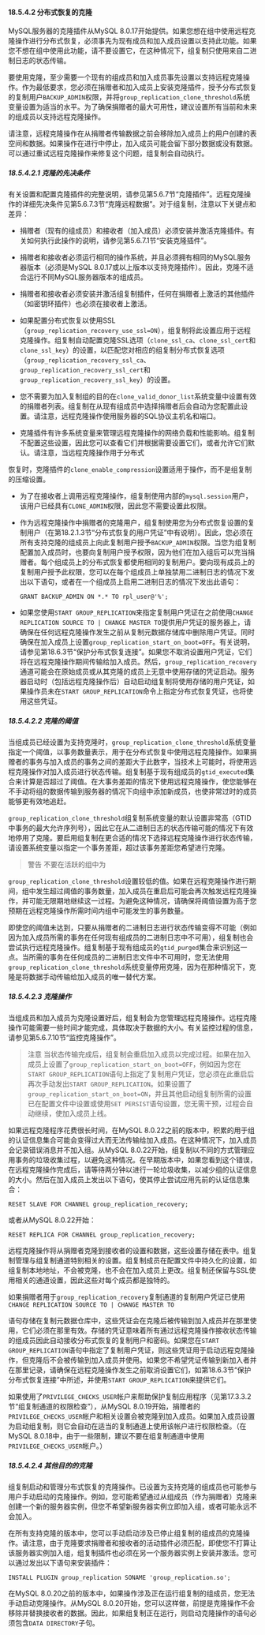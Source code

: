 #### 18.5.4.2 分布式恢复的克隆

MySQL服务器的克隆插件从MySQL 8.0.17开始提供。如果您想在组中使用远程克隆操作进行分布式恢复，必须事先为现有成员和加入成员设置以支持此功能。如果您不想在组中使用此功能，请不要设置它，在这种情况下，组复制只使用来自二进制日志的状态传输。

要使用克隆，至少需要一个现有的组成员和加入成员事先设置以支持远程克隆操作。作为最低要求，您必须在捐赠者和加入成员上安装克隆插件，授予分布式恢复的复制用户`BACKUP_ADMIN`权限，并将`group_replication_clone_threshold`系统变量设置为适当的水平。为了确保捐赠者的最大可用性，建议设置所有当前和未来的组成员以支持远程克隆操作。

请注意，远程克隆操作在从捐赠者传输数据之前会移除加入成员上的用户创建的表空间和数据。如果操作在进行中停止，加入成员可能会留下部分数据或没有数据。可以通过重试远程克隆操作来修复这个问题，组复制会自动执行。

##### 18.5.4.2.1 克隆的先决条件

有关设置和配置克隆插件的完整说明，请参见第5.6.7节“克隆插件”。远程克隆操作的详细先决条件见第5.6.7.3节“克隆远程数据”。对于组复制，注意以下关键点和差异：

- 捐赠者（现有的组成员）和接收者（加入成员）必须安装并激活克隆插件。有关如何执行此操作的说明，请参见第5.6.7.1节“安装克隆插件”。

- 捐赠者和接收者必须运行相同的操作系统，并且必须拥有相同的MySQL服务器版本（必须是MySQL 8.0.17或以上版本以支持克隆插件）。因此，克隆不适合运行不同MySQL服务器版本的组成员。

- 捐赠者和接收者必须安装并激活组复制插件，任何在捐赠者上激活的其他插件（如密钥环插件）也必须在接收者上激活。

- 如果配置分布式恢复以使用SSL（`group_replication_recovery_use_ssl=ON`），组复制将此设置应用于远程克隆操作。组复制自动配置克隆SSL选项（`clone_ssl_ca`、`clone_ssl_cert`和`clone_ssl_key`）的设置，以匹配您对相应的组复制分布式恢复选项（`group_replication_recovery_ssl_ca`、`group_replication_recovery_ssl_cert`和`group_replication_recovery_ssl_key`）的设置。

- 您不需要为加入复制组的目的在`clone_valid_donor_list`系统变量中设置有效的捐赠者列表。组复制在从现有组成员中选择捐赠者后会自动为您配置此设置。请注意，远程克隆操作使用服务器的SQL协议主机名和端口。

- 克隆插件有许多系统变量来管理远程克隆操作的网络负载和性能影响。组复制不配置这些设置，因此您可以查看它们并根据需要设置它们，或者允许它们默认。请注意，当远程克隆操作用于分布式

恢复时，克隆插件的`clone_enable_compression`设置适用于操作，而不是组复制的压缩设置。

- 为了在接收者上调用远程克隆操作，组复制使用内部的`mysql.session`用户，该用户已经具有`CLONE_ADMIN`权限，因此您不需要设置此权限。

- 作为远程克隆操作中捐赠者的克隆用户，组复制使用您为分布式恢复设置的复制用户（在第18.2.1.3节“分布式恢复的用户凭证”中有说明）。因此，您必须在所有支持克隆的组成员上向此复制用户授予`BACKUP_ADMIN`权限。当您为组复制配置加入成员时，也要向复制用户授予权限，因为他们在加入组后可以充当捐赠者。每个组成员上的分布式恢复都使用相同的复制用户。要向现有成员上的复制用户授予此权限，您可以在每个组成员上单独禁用二进制日志的情况下发出以下语句，或者在一个组成员上启用二进制日志的情况下发出此语句：

  ```
  GRANT BACKUP_ADMIN ON *.* TO rpl_user@'%';
  ```

- 如果您使用`START GROUP_REPLICATION`来指定复制用户凭证在之前使用`CHANGE REPLICATION SOURCE TO | CHANGE MASTER TO`提供用户凭证的服务器上，请确保在任何远程克隆操作发生之前从复制元数据存储库中删除用户凭证。同时确保在加入成员上设置`group_replication_start_on_boot=OFF`。有关说明，请参见第18.6.3节“保护分布式恢复连接”。如果您不取消设置用户凭证，它们将在远程克隆操作期间传输给加入成员。然后，`group_replication_recovery`通道可能会在原始成员或从其克隆的成员上无意中使用存储的凭证启动。服务器启动时（包括远程克隆操作后）自动启动组复制将使用存储的用户凭证，如果操作员未在`START GROUP_REPLICATION`命令上指定分布式恢复凭证，也将使用这些凭证。

##### 18.5.4.2.2 克隆的阈值

当组成员已经设置为支持克隆时，`group_replication_clone_threshold`系统变量指定一个阈值，以事务数量表示，用于在分布式恢复中使用远程克隆操作。如果捐赠者的事务与加入成员的事务之间的差距大于此数字，当技术上可能时，将使用远程克隆操作对加入成员进行状态传输。组复制基于现有组成员的`gtid_executed`集合来计算是否超过了阈值。在大事务差距的情况下使用远程克隆操作，使您能够在不手动将组的数据传输到服务器的情况下向组中添加新成员，也使非常过时的成员能够更有效地追赶。

`group_replication_clone_threshold`组复制系统变量的默认设置非常高（GTID中事务的最大允许序列号），因此它在从二进制日志的状态传输可能的情况下有效地停用了克隆。要启用组复制在更合适的情况下选择远程克隆操作进行状态传输，请设置系统变量以指定一个事务差距，超过该事务差距您希望进行克隆。

> 警告
> 不要在活跃的组中为

`group_replication_clone_threshold`设置较低的值。如果在远程克隆操作进行期间，组中发生超过阈值的事务数量，加入成员在重启后可能会再次触发远程克隆操作，并可能无限期地继续这一过程。为避免这种情况，请确保将阈值设置为高于您预期在远程克隆操作所需时间内组中可能发生的事务数量。

即使您的阈值未达到，只要从捐赠者的二进制日志进行状态传输变得不可能（例如因为加入成员所需的事务在任何现有组成员的二进制日志中不可用），组复制也会尝试执行远程克隆操作。组复制基于现有组成员的`gtid_purged`集合来识别这一点。当所需的事务在任何成员的二进制日志文件中不可用时，您无法使用`group_replication_clone_threshold`系统变量停用克隆，因为在那种情况下，克隆是将数据手动传输给加入成员的唯一替代方案。

##### 18.5.4.2.3 克隆操作

当组成员和加入成员为克隆设置好后，组复制会为您管理远程克隆操作。远程克隆操作可能需要一些时间才能完成，具体取决于数据的大小。有关监控过程的信息，请参见第5.6.7.10节“监控克隆操作”。

> 注意
> 当状态传输完成后，组复制会重启加入成员以完成过程。如果在加入成员上设置了`group_replication_start_on_boot=OFF`，例如因为您在`START GROUP_REPLICATION`语句上指定了复制用户凭证，您必须在此重启后再次手动发出`START GROUP_REPLICATION`。如果设置了`group_replication_start_on_boot=ON`，并且其他启动组复制所需的设置已在配置文件中设置或使用`SET PERSIST`语句设置，您无需干预，过程会自动继续，使加入成员上线。

如果远程克隆程序花费很长时间，在MySQL 8.0.22之前的版本中，积累的用于组的认证信息集合可能会变得过大而无法传输给加入成员。在这种情况下，加入成员会记录错误消息并不加入组。从MySQL 8.0.22开始，组复制以不同的方式管理应用事务的垃圾收集过程，以避免这种情况。在早期版本中，如果您看到这个错误，在远程克隆操作完成后，请等待两分钟以进行一轮垃圾收集，以减少组的认证信息的大小。然后在加入成员上发出以下语句，使其停止尝试应用先前的认证信息集合：

  ```
  RESET SLAVE FOR CHANNEL group_replication_recovery;
  ```
  或者从MySQL 8.0.22开始：
  ```
  RESET REPLICA FOR CHANNEL group_replication_recovery;
  ```
远程克隆操作将从捐赠者克隆到接收者的设置和数据，这些设置存储在表中。组复制管理与组复制通道特别相关的设置。组复制成员在配置文件中持久化的设置，如组复制本地地址，不会被克隆，也不会在加入成员上更改。组复制还保留与SSL使用相关的通道设置，因此这些对每个成员都是独特的。

如果捐赠者用于`group_replication_recovery`复制通道的复制用户凭证已使用`CHANGE REPLICATION SOURCE TO | CHANGE MASTER TO`

语句存储在复制元数据仓库中，这些凭证会在克隆后被传输到加入成员并在那里使用，它们必须在那里有效。存储的凭证意味着所有通过远程克隆操作接收状态传输的组成员因此自动接收分布式恢复的复制用户和密码。如果您在`START GROUP_REPLICATION`语句中指定了复制用户凭证，则这些凭证用于启动远程克隆操作，但克隆后不会被传输到加入成员并使用。如果您不希望凭证传输到新加入者并在那里记录，请确保在远程克隆操作发生之前取消设置它们，如第18.6.3节“保护分布式恢复连接”中所述，并使用`START GROUP_REPLICATION`来提供它们。

如果使用了`PRIVILEGE_CHECKS_USER`帐户来帮助保护复制应用程序（见第17.3.3.2节“组复制通道的权限检查”），从MySQL 8.0.19开始，捐赠者的`PRIVILEGE_CHECKS_USER`帐户和相关设置会被克隆到加入成员。如果加入成员设置为启动组复制，则它会自动在适当的复制通道上使用该帐户进行权限检查。（在MySQL 8.0.18中，由于一些限制，建议不要在组复制通道中使用`PRIVILEGE_CHECKS_USER`帐户。）

##### 18.5.4.2.4 其他目的的克隆

组复制启动和管理分布式恢复的克隆操作。已设置为支持克隆的组成员也可能参与用户手动启动的克隆操作。例如，您可能希望通过从组成员（作为捐赠者）克隆来创建一个新的服务器实例，但您不希望新服务器实例立即加入组，或者可能永远不会加入。

在所有支持克隆的版本中，您可以手动启动涉及已停止组复制的组成员的克隆操作。请注意，由于克隆要求捐赠者和接收者的活动插件必须匹配，即使您不打算让该服务器实例加入组，组复制插件也必须在另一个服务器实例上安装并激活。您可以通过发出以下语句来安装插件：

```
INSTALL PLUGIN group_replication SONAME 'group_replication.so';
```

在MySQL 8.0.20之前的版本中，如果操作涉及正在运行组复制的组成员，您无法手动启动克隆操作。从MySQL 8.0.20开始，您可以这样做，前提是克隆操作不会移除并替换接收者的数据。因此，如果组复制正在运行，则启动克隆操作的语句必须包含`DATA DIRECTORY`子句。